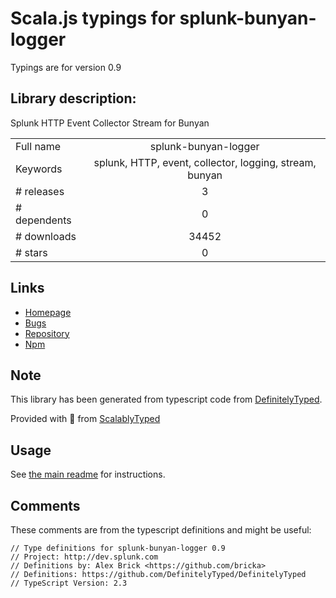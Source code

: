 
# Scala.js typings for splunk-bunyan-logger

Typings are for version 0.9

## Library description:
Splunk HTTP Event Collector Stream for Bunyan

|                    |                 |
| ------------------ | :-------------: |
| Full name          | splunk-bunyan-logger |
| Keywords           | splunk, HTTP, event, collector, logging, stream, bunyan |
| # releases         | 3 |
| # dependents       | 0 |
| # downloads        | 34452 |
| # stars            | 0 |

## Links
- [Homepage](http://dev.splunk.com)
- [Bugs](https://github.com/splunk/splunk-bunyan-logger/issues)
- [Repository](https://github.com/splunk/splunk-bunyan-logger)
- [Npm](https://www.npmjs.com/package/splunk-bunyan-logger)
    


## Note
This library has been generated from typescript code from [DefinitelyTyped](https://definitelytyped.org).

Provided with :purple_heart: from [ScalablyTyped](https://github.com/oyvindberg/ScalablyTyped)

## Usage
See [the main readme](../../readme.md) for instructions.

## Comments

These comments are from the typescript definitions and might be useful:
```
// Type definitions for splunk-bunyan-logger 0.9
// Project: http://dev.splunk.com
// Definitions by: Alex Brick <https://github.com/bricka>
// Definitions: https://github.com/DefinitelyTyped/DefinitelyTyped
// TypeScript Version: 2.3

```

